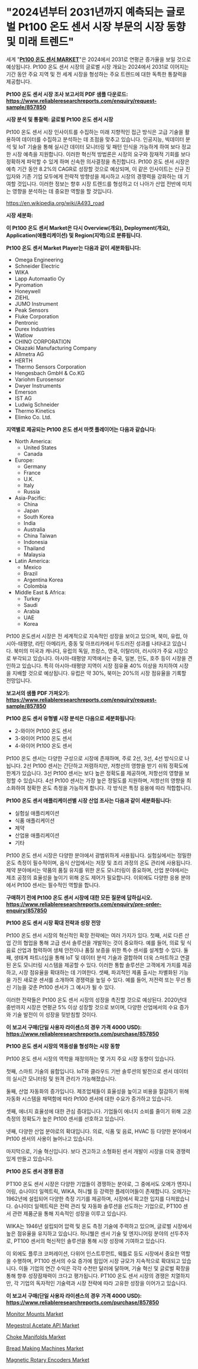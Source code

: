 <p><h1>"2024년부터 2031년까지 예측되는 글로벌 Pt100 온도 센서 시장 부문의 시장 동향 및 미래 트렌드"</h1></p><p>세계 "<strong><a href="https://www.reliableresearchreports.com/pt100-temperature-sensors-r857850?utm_campaign=106&utm_medium=8&utm_source=Github&utm_content=ia&utm_term=18102024&utm_id=pt100-temperature-sensors">Pt100 온도 센서 MARKET</a></strong>"은 2024에서 2031로 연평균 증가율을 보일 것으로 예상됩니다. Pt100 온도 센서 시장의 글로벌 시장 개요는 2024에서 2031로 이어지는 기간 동안 주요 지역 및 전 세계 시장을 형성하는 주요 트렌드에 대한 독특한 통찰력을 제공합니다.</p>
<p><strong>Pt100 온도 센서 시장 조사 보고서의 PDF 샘플 다운로드: <a href="https://www.reliableresearchreports.com/enquiry/request-sample/857850?utm_campaign=106&utm_medium=8&utm_source=Github&utm_content=ia&utm_term=18102024&utm_id=pt100-temperature-sensors">https://www.reliableresearchreports.com/enquiry/request-sample/857850</a></strong></p>
<p><strong>시장 분석 및 통찰력: 글로벌 Pt100 온도 센서 시장</strong></p>
<p><p>Pt100 온도 센서 시장 인사이트를 수집하는 미래 지향적인 접근 방식은 고급 기술을 활용하여 데이터를 수집하고 분석하는 데 초점을 맞추고 있습니다. 인공지능, 빅데이터 분석 및 IoT 기술을 통해 실시간 데이터 모니터링 및 패턴 인식을 가능하게 하여 보다 정교한 시장 예측을 지원합니다. 이러한 혁신적 방법론은 시장의 요구와 잠재적 기회를 보다 정확하게 파악할 수 있게 하며 신속한 의사결정을 촉진합니다. Pt100 온도 센서 시장은 예측 기간 동안 8.2%의 CAGR로 성장할 것으로 예상되며, 이 같은 인사이트는 신규 진입자와 기존 기업 모두에게 전략적 방향성을 제시하고 시장의 경쟁력을 강화하는 데 기여할 것입니다. 이러한 정보는 향후 시장 트렌드를 형성하고 더 나아가 산업 전반에 미치는 영향을 분석하는 데 중요한 역할을 할 것입니다.</p></p>
<p><a href="%7CAUTHORITHY_DOMAIN_URL%7C?utm_campaign=106&utm_medium=8&utm_source=Github&utm_content=ia&utm_term=18102024&utm_id=pt100-temperature-sensors">https://en.wikipedia.org/wiki/A493_road</a></p>
<p><strong>시장 세분화:</strong></p>
<p><strong>이 Pt100 온도 센서 Market은 다시 Overview(개요), Deployment(개요), Application(애플리케이션) 및 Region(지역)으로 분류됩니다.</strong></p>
<p><strong>Pt100 온도 센서 Market Player는 다음과 같이 세분화됩니다:</strong></p>
<p><ul><li>Omega Engineering</li><li>Schneider Electric</li><li>WIKA</li><li>Lapp Automaatio Oy</li><li>Pyromation</li><li>Honeywell</li><li>ZIEHL</li><li>JUMO Instrument</li><li>Peak Sensors</li><li>Fluke Corporation</li><li>Pentronic</li><li>Durex Industries</li><li>Watlow</li><li>CHINO CORPORATION</li><li>Okazaki Manufacturing Company</li><li>Allmetra AG</li><li>HERTH</li><li>Thermo Sensors Corporation</li><li>Hengesbach GmbH & Co.KG</li><li>Variohm Eurosensor</li><li>Dwyer Instruments</li><li>Emerson</li><li>IST AG</li><li>Ludwig Schneider</li><li>Thermo Kinetics</li><li>Elimko Co. Ltd.</li></ul></p>
<p><strong>지역별로 제공되는 Pt100 온도 센서 마켓 플레이어는 다음과 같습니다:</strong></p>
<p><ul>
    <li>
        North America:
        <ul>
            <li>United States</li>
            <li>Canada</li>
        </ul>
    </li>
    <li>
        Europe:
        <ul>
            <li>Germany</li>
            <li>France</li>
            <li>U.K.</li>
            <li>Italy</li>
            <li>Russia</li>
        </ul>
    </li>
    <li>
        Asia-Pacific:
        <ul>
            <li>China</li>
            <li>Japan</li>
            <li>South Korea</li>
            <li>India</li>
            <li>Australia</li>
            <li>China Taiwan</li>
            <li>Indonesia</li>
            <li>Thailand</li>
            <li>Malaysia</li>
        </ul>
    </li>
    <li>
        Latin America:
        <ul>
            <li>Mexico</li>
            <li>Brazil</li>
            <li>Argentina Korea</li>
            <li>Colombia</li>
        </ul>
    </li>
    <li>
        Middle East & Africa:
        <ul>
            <li>Turkey</li>
            <li>Saudi</li>
            <li>Arabia</li>
            <li>UAE</li>
            <li>Korea</li>
        </ul>
    </li>
    </ul></p>
<p><p>Pt100 온도센서 시장은 전 세계적으로 지속적인 성장을 보이고 있으며, 북미, 유럽, 아시아-태평양, 라틴 아메리카, 중동 및 아프리카에서 두드러진 성과를 나타내고 있습니다. 북미의 미국과 캐나다, 유럽의 독일, 프랑스, 영국, 이탈리아, 러시아가 주요 시장으로 부각되고 있습니다. 아시아-태평양 지역에서는 중국, 일본, 인도, 호주 등이 시장을 견인하고 있습니다. 특히 아시아-태평양 지역이 시장 점유율 40% 이상을 차지하여 시장을 지배할 것으로 예상됩니다. 유럽은 약 30%, 북미는 20%의 시장 점유율을 기록할 전망입니다.</p></p>
<p><strong>보고서의 샘플 PDF 가져오기: <a href="https://www.reliableresearchreports.com/enquiry/request-sample/857850?utm_campaign=106&utm_medium=8&utm_source=Github&utm_content=ia&utm_term=18102024&utm_id=pt100-temperature-sensors">https://www.reliableresearchreports.com/enquiry/request-sample/857850</a></strong></p>
<p><strong>Pt100 온도 센서 유형별 시장 분석은 다음으로 세분화됩니다:</strong></p>
<p><ul><li>2-와이어 Pt100 온도 센서</li><li>3-와이어 Pt100 온도 센서</li><li>4-와이어 Pt100 온도 센서</li></ul></p>
<p><p>Pt100 온도 센서는 다양한 구성으로 시장에 존재하며, 주로 2선, 3선, 4선 방식으로 나뉩니다. 2선 Pt100 센서는 간단하고 저렴하지만, 저항선의 영향을 받기 쉬워 정확도에 한계가 있습니다. 3선 Pt100 센서는 보다 높은 정확도를 제공하며, 저항선의 영향을 보정할 수 있습니다. 4선 Pt100 센서는 가장 높은 정밀도를 지원하며, 저항선의 영향을 최소화하여 정확한 온도 측정을 가능하게 합니다. 각 방식은 특정 응용에 따라 적합합니다.</p></p>
<p><strong>Pt100 온도 센서 애플리케이션별 시장 산업 조사는 다음과 같이 세분화됩니다:</strong></p>
<p><ul><li>실험실 애플리케이션</li><li>식품 애플리케이션</li><li>제약</li><li>산업용 애플리케이션</li><li>기타</li></ul></p>
<p><p>Pt100 온도 센서 시장은 다양한 분야에서 광범위하게 사용됩니다. 실험실에서는 정밀한 온도 측정이 필수적이며, 음식 산업에서는 저장 및 조리 과정의 온도 관리에 사용됩니다. 제약 분야에서는 약품의 품질 유지를 위한 온도 모니터링이 중요하며, 산업 분야에서는 제조 공정의 효율성을 높이기 위해 온도 제어가 필요합니다. 이외에도 다양한 응용 분야에서 Pt100 센서는 필수적인 역할을 합니다.</p></p>
<p><strong>구매하기 전에 Pt100 온도 센서 시장에 대한 모든 질문에 답하십시오. <a href="https://www.reliableresearchreports.com/enquiry/pre-order-enquiry/857850?utm_campaign=106&utm_medium=8&utm_source=Github&utm_content=ia&utm_term=18102024&utm_id=pt100-temperature-sensors">https://www.reliableresearchreports.com/enquiry/pre-order-enquiry/857850</a></strong></p>
<p><strong>Pt100 온도 센서 시장 확대 전략과 성장 전망</strong></p>
<p><p>Pt100 온도 센서 시장의 혁신적인 확장 전략에는 여러 가지가 있다. 첫째, 서로 다른 산업 간의 협업을 통해 고급 센서 솔루션을 개발하는 것이 중요하다. 예를 들어, 의료 및 식음료 산업과 협력하여 생체 안전이나 품질 보증을 위한 특수 센서를 설계할 수 있다. 둘째, 생태계 파트너십을 통해 IoT 및 데이터 분석 기술과 결합하여 더욱 스마트하고 연결된 온도 모니터링 시스템을 제공할 수 있다. 이러한 통합 솔루션은 고객에게 가치를 제공하고, 시장 점유율을 확대하는 데 기여한다. 셋째, 파괴적인 제품 출시는 차별화된 기능을 가진 새로운 센서를 소개하여 경쟁력을 높일 수 있다. 예를 들어, 저전력 또는 무선 통신 기능을 갖춘 Pt100 센서가 그 예시가 될 수 있다. </p><p>이러한 전략들은 Pt100 온도 센서 시장의 성장을 촉진할 것으로 예상된다. 2020년대 중반까지 시장은 연평균 5% 이상 성장할 것으로 보이며, 다양한 산업에서의 수요 증가와 기술 발전이 이 성장을 뒷받침할 것이다.</p></p>
<p><strong>이 보고서 구매(단일 사용자 라이센스의 경우 가격 4000 USD): <a href="https://www.reliableresearchreports.com/purchase/857850?utm_campaign=106&utm_medium=8&utm_source=Github&utm_content=ia&utm_term=18102024&utm_id=pt100-temperature-sensors">https://www.reliableresearchreports.com/purchase/857850</a></strong></p>
<p><strong>Pt100 온도 센서 시장의 역동성을 형성하는 시장 동향</strong></p>
<p><p>Pt100 온도 센서 시장의 역학을 재정의하는 몇 가지 주요 시장 동향이 있습니다.</p><p>첫째, 스마트 기술의 융합입니다. IoT와 클라우드 기반 솔루션의 발전으로 센서 데이터의 실시간 모니터링 및 원격 관리가 가능해졌습니다.</p><p>둘째, 산업 자동화의 증가입니다. 제조업체들이 효율성을 높이고 비용을 절감하기 위해 자동화 시스템을 채택함에 따라 Pt100 센서에 대한 수요가 증가하고 있습니다.</p><p>셋째, 에너지 효율성에 대한 관심 증대입니다. 기업들이 에너지 소비를 줄이기 위해 고온 측정의 정확도가 높은 Pt100 센서를 선호하고 있습니다.</p><p>넷째, 다양한 산업 분야로의 확대입니다. 의료, 식품 및 음료, HVAC 등 다양한 분야에서 Pt100 센서의 사용이 늘어나고 있습니다.</p><p>마지막으로, 기술 혁신입니다. 보다 견고하고 소형화된 센서 개발이 시장을 더욱 경쟁력 있게 만들고 있습니다.</p></p>
<p><strong>Pt100 온도 센서 경쟁 환경</strong></p>
<p><p>PT100 온도 센서 시장은 다양한 기업들이 경쟁하는 분야로, 그 중에서도 오메가 엔지니어링, 슈나이더 일렉트릭, WIKA, 허니웰 등 강력한 플레이어들이 존재합니다. 오메가는 1962년에 설립되어 다양한 측정 기기를 제공하며, 시장에서 확고한 입지를 다져왔습니다. 슈나이더 일렉트릭은 전력 관리 및 자동화 솔루션을 선도하는 기업으로, PT100 센서 관련 제품군을 통해 지속적인 성장을 이루고 있습니다.</p><p>WIKA는 1946년 설립되어 압력 및 온도 측정 기술에 주력하고 있으며, 글로벌 시장에서 높은 점유율을 유지하고 있습니다. 허니웰은 센서 기술 및 엔지니어링 분야의 선두주자로, PT100 센서의 혁신적인 솔루션을 통해 시장 성장에 기여하고 있습니다.</p><p>이 외에도 플루크 코퍼레이션, 다위어 인스트루먼트, 웨틀로 등도 시장에서 중요한 역할을 수행하며, PT100 센서의 수요 증가에 힘입어 시장 규모가 지속적으로 확대되고 있습니다. 이들 기업의 연간 수익은 각각 수천만 달러에 달하며, 기술 혁신 및 글로벌 확장을 통해 향후 성장잠재력이 크다고 평가됩니다. PT100 온도 센서 시장의 경쟁은 치열하지만, 각 기업의 독자적인 기술력과 시장 전략에 따라 고유한 성장을 이어가고 있습니다.</p></p>
<p><strong>이 보고서 구매(단일 사용자 라이센스의 경우 가격 4000 USD): <a href="https://www.reliableresearchreports.com/purchase/857850?utm_campaign=106&utm_medium=8&utm_source=Github&utm_content=ia&utm_term=18102024&utm_id=pt100-temperature-sensors">https://www.reliableresearchreports.com/purchase/857850</a></strong></p>
<p><p><a href="https://www.linkedin.com/pulse/monitor-mounts-market-research-report-exploring-size-revenue-yvjzc?utm_campaign=106&utm_medium=8&utm_source=Github&utm_content=ia&utm_term=18102024&utm_id=pt100-temperature-sensors">Monitor Mounts Market</a></p><p><a href="https://github.com/michaelhall412/Market-Research-Report-List-1/blob/main/megestrol-acetate-api-market.md?utm_campaign=106&utm_medium=8&utm_source=Github&utm_content=ia&utm_term=18102024&utm_id=pt100-temperature-sensors">Megestrol Acetate API Market</a></p><p><a href="https://issuu.com/reportprime-2/docs/choke-manifolds-market-size-2030.pp_4dfd39c580c79e?utm_campaign=106&utm_medium=8&utm_source=Github&utm_content=ia&utm_term=18102024&utm_id=pt100-temperature-sensors">Choke Manifolds Market</a></p><p><a href="https://www.linkedin.com/pulse/bread-making-machines-market-size-share-competitive-landscape-9ql2e?utm_campaign=106&utm_medium=8&utm_source=Github&utm_content=ia&utm_term=18102024&utm_id=pt100-temperature-sensors">Bread Making Machines Market</a></p><p><a href="https://issuu.com/reportprime-2/docs/magnetic-rotary-encoders-market-siz_e7ed273ee1d685?utm_campaign=106&utm_medium=8&utm_source=Github&utm_content=ia&utm_term=18102024&utm_id=pt100-temperature-sensors">Magnetic Rotary Encoders Market</a></p></p>